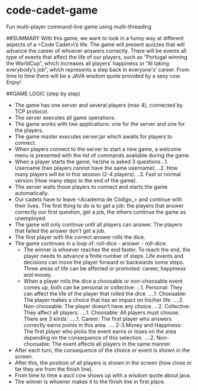 # code-cadet-game
Fun multi-player command-line game using multi-threading

##SUMMARY
With this game, we want to look in a funny way at different aspects of a \<Code Cadet\>\’s life. 
The game will present quizzes that will advance the career of whoever answers correctly. There will be events all type of events that affect the life of our players, such as “Portugal winning the WorldCup”, which increases all players’ happiness or “AI taking everybody’s job”, which represents a step back in everyone's’ career. From time to time there will be a JAVA wisdom quote provided by a sexy cow. Enjoy!

##GAME LOGIC (step by step)
- The game has one server and several players (max 4), connected by TCP protocol.
- The server executes all game operations.
- The game works with two applications: one for the server and one for the players.
- The game master executes server.jar which awaits for players to connect.
- When players connect to the server to start a new game, a welcome menu is presented with the list of commands available during the game.
- When a player starts the game, he/she is asked 3 questions
..1. Username (two players cannot have the same username).
..2. How many players will be in this session (2-4 players).
..3. Fast or normal version (How many steps to the end of the game).
- The server waits those players to connect and starts the game automatically.
- Our cadets have to leave \<Academia de Código_\> and continue with their lives. The first thing to do is to get a job: the players that answer correctly our first question, get a job, the others continue the game as unemployed.
- The game will only continue until all players can answer. The players that failed the answer don’t get a job.
- The first player with the correct answer rolls the dice. 
- The game continues in a loop of: roll-dice - answer - roll-dice:
  - The winner is whoever reaches the end faster. To reach the end, the player needs to advance a finite number of steps.     Life events and decisions can move the player forward or backwards some steps. Three areas of life can be affected or       promoted: career, happiness and money.
  - When a player rolls the dice a choosable or non-choosable event comes up, both can be personal or collective:
    ...1. Personal: They can affect the life of the player that rolled the dice.
    ....1. Choosable: The player makes a choice that has an impact on his/her life.
    ....2. Non-choosable: The player doesn’t have any choice.
    ...2. Collective: They affect all players.
    ....1. Choosable: All players must choose. There are 3 kinds:
    .....1. Career: The first player who answers correctly earns points in this area.
    .....2-3.Money and Happiness: The first player who picks the event earns or loses on the area depending on the               consequence of this selection.
    ....2. Non-choosable: The event affects all players in the same manner.
- After each turn, the consequence of the choice or event is shown in the screen.
- After this, the position of all players is shown in the screen (how close or far they are from the finish line).
- From time to time a ascii cow shows up with a wisdom quote about java.
- The winner is whoever makes it to the finish line in first place.
